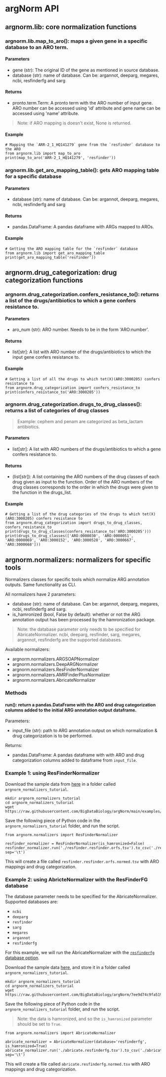 # argNorm API

## argnorm.lib: core normalization functions

### argnorm.lib.map_to_aro(): maps a given gene in a specific database to an ARO term.

#### Parameters
* gene (str): The original ID of the gene as mentioned in source database.
* database (str): name of database. Can be: argannot, deeparg, megares, ncbi, resfinderfg and sarg

#### Returns
* pronto.term.Term: A pronto term with the ARO number of input gene. ARO number can be accessed using 'id' attribute and gene name can be accessed using 'name' attribute. 

> Note: if ARO mapping is doesn't exist, None is returned.

#### Example

```
# Mapping the `ARR-2_1_HQ141279` gene from the `resfinder` database to the ARO
from argnorm.lib import map_to_aro
print(map_to_aro('ARR-2_1_HQ141279', 'resfinder'))
```

### argnorm.lib.get_aro_mapping_table(): gets ARO mapping table for a specific database

#### Parameters 
* database (str): name of database. Can be: argannot, deeparg, megares, ncbi, resfinderfg and sarg

#### Returns
* pandas.DataFrame: A pandas dataframe with ARGs mapped to AROs.

#### Example
```
# Getting the ARO mapping table for the `resfinder` database
from argnorm.lib import get_aro_mapping_table
print(get_aro_mapping_table('resfinder'))
```

## argnorm.drug_categorization: drug categorization functions

### argnorm.drug_categorization.confers_resistance_to(): returns a list of the drugs/antibiotics to which a gene confers resistance to.

#### Parameters
* aro_num (str): ARO number. Needs to be in the form 'ARO:number'.

#### Returns
* list[str]: A list with ARO number of the drugs/antibiotics to which the input gene confers resistance to.

#### Example

```
# Getting a list of all the drugs to which tet(X)(ARO:3000205) confers resistance to
from argnorm.drug_categorization import confers_resistance_to
print(confers_resistance_to('ARO:3000205'))
```

### argnorm.drug_categorization.drugs_to_drug_classes(): returns a list of categories of drug classes
> Example: cephem and penam are categorized as beta_lactam antibiotics.

#### Parameters
* list[str]: A list with ARO numbers of the drugs/antibiotics to which a gene confers resistance to.

#### Returns
* (list[str]): A list containing the ARO numbers of the drug classes of each drug given as input to the function. Order of the ARO numbers of the drug classes corresponds to the order in which the drugs were given to the function in the drugs_list.

#### Example

```
# Getting a list of the drug categories of the drugs to which tet(X) (ARO:3000205) confers resistance to
from argnorm.drug_categorization import drugs_to_drug_classes, confers_resistance_to
print(drugs_to_drug_classes(confers_resistance_to('ARO:3000205')))
print(drugs_to_drug_classes(['ARO:0000030', 'ARO:0000051', 'ARO:0000069', 'ARO:3000152', 'ARO:3000528', 'ARO:3000667', 'ARO:3000668']))
```

## argnorm.normalizers: normalizers for specific tools

Normalizers classes for specific tools which normalize ARG annotation outputs. Same functionality as CLI.

All normalizers have 2 parameters:
* database (str): name of database. Can be: argannot, deeparg, megares, ncbi, resfinderfg and sarg.
* is_hamronized (bool, False by default): whether or not the ARG annotation output has been processed by the hamronization package.

> Note: the database parameter only needs to be specified for AbricateNormalizer. ncbi, deeparg, resfinder, sarg, megares, argannot, resfinderfg are the supported databases.

Available normalizers:
* argnorm.normalizers.ARGSOAPNormalizer
* argnorm.normalizers.DeepARGNormalizer
* argnorm.normalizers.ResFinderNormalizer
* argnorm.normalizers.AMRFinderPlusNormalizer
* argnorm.normalizers.AbricateNormalizer

### Methods

#### run(): return a pandas.DataFrame with the ARO and drug categorization columns added to the initial ARG annotation output dataframe.

Parameters: 
* input_file (str): path to ARG annotation output on which normalization & drug categorization is to be performed.

Returns: 
* pandas.DataFrame: A pandas dataframe with with ARO and drug categorization columns added to dataframe from `input_file`.

### Example 1: using ResFinderNormalizer
Download the sample data from [here](https://raw.githubusercontent.com/BigDataBiology/argNorm/main/examples/raw/resfinder.resfinder.orfs.tsv) in a folder called `argnorm_normalizers_tutorial`.

```
mkdir argnorm_normalizers_tutorial
cd argnorm_normalizers_tutorial
wget https://raw.githubusercontent.com/BigDataBiology/argNorm/main/examples/raw/resfinder.resfinder.orfs.tsv
```

Save the following piece of Python code in the `argnorm_normalizers_tutorial` folder, and run the script.

```
from argnorm.normalizers import ResFinderNormalizer

resfinder_normalizer = ResFinderNormalizer(is_hamronized=False)
resfinder_normalizer.run('./resfinder.resfinder.orfs.tsv').to_csv('./resfinder.resfinder.orfs.normed.tsv', sep='\t')
```

This will create a file called `resfinder.resfinder.orfs.normed.tsv` with ARO mappings and drug categorization.

### Example 2: using AbricteNormalizer with the ResFinderFG database

The database parameter needs to be specified for the AbricateNormalizer. Supported databases are:
* `ncbi`
* `deeparg`
* `resfinder`
* `sarg`
* `megares`
* `argannot`
* `resfinderfg`

For this example, we will run the AbricateNormalizer with the [`resfinderfg` database option](https://www.big-data-biology.org/paper/2022_resfinderfgv2/).

Download the sample data [here](https://raw.githubusercontent.com/BigDataBiology/argNorm/7ee9d74c9fa51956ecb7706fa979cc0696ae305d/examples/hamronized/abricate.resfinderfg.tsv), and store it in a folder called `argnorm_normalizers_tutorial`.

```
mkdir argnorm_normalizers_tutorial
cd argnorm_normalizers_tutorial
wget https://raw.githubusercontent.com/BigDataBiology/argNorm/7ee9d74c9fa51956ecb7706fa979cc0696ae305d/examples/hamronized/abricate.resfinderfg.tsv
```

Save the following piece of Python code in the `argnorm_normalizers_tutorial` folder, and run the script.

> Note: the data is hamronized, and so the `is_hamronized` parameter should be set to `True`.

```
from argnorm.normalizers import AbricateNormalizer

abricate_normalizer = AbricateNormalizer(database='resfinderfg', is_hamronized=True)
abricate_normalizer.run('./abricate.resfinderfg.tsv').to_csv('./abricate.resfinderfg.normed.tsv', sep='\t')
```

This will create a file called `abricate.resfinderfg.normed.tsv` with ARO mappings and drug categorization.